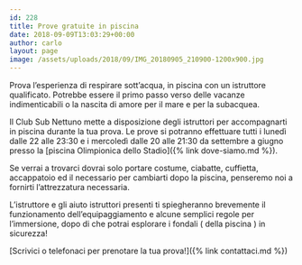 ```yaml
---
id: 228
title: Prove gratuite in piscina
date: 2018-09-09T13:03:29+00:00
author: carlo
layout: page
image: /assets/uploads/2018/09/IMG_20180905_210900-1200x900.jpg
---
```


Prova l&#8217;esperienza di respirare sott&#8217;acqua, in piscina con un istruttore qualificato. Potrebbe essere il primo passo verso delle vacanze indimenticabili o la nascita di amore per il mare e per la subacquea.

Il Club Sub Nettuno mette a disposizione degli istruttori per accompagnarti in piscina durante la tua prova. Le prove si potranno effettuare tutti i lunedì dalle 22 alle 23:30 e i mercoledì dalle 20 alle 21:30 da settembre a giugno presso la [piscina Olimpionica dello Stadio]({% link dove-siamo.md %}).

Se verrai a trovarci dovrai solo portare costume, ciabatte, cuffietta, accappatoio ed il necessario per cambiarti dopo la piscina, penseremo noi a fornirti l&#8217;attrezzatura necessaria.

L&#8217;istruttore e gli aiuto istruttori presenti ti spiegheranno brevemente il funzionamento dell&#8217;equipaggiamento e alcune semplici regole per l&#8217;immersione, dopo di che potrai esplorare i fondali ( della piscina ) in sicurezza!

[Scrivici o telefonaci per prenotare la tua prova!]({% link contattaci.md %})
